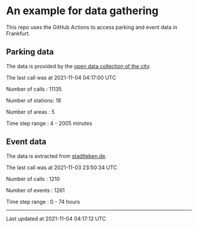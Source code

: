 # An example for data gathering

This repo uses the GitHub Actions to access parking and event data in Frankfurt.

## Parking data
The data is provided by the [open data collection of the city](https://www.offenedaten.frankfurt.de/).

The last call was at 2021-11-04 04:17:00 UTC

Number of calls   : 11135

Number of stations:    18

Number of areas   :     5

Time step range   :     4 -  2005 minutes


## Event data
The data is extracted from [stadtleben.de](https://stadtleben.de/frankfurt/).

The last call was at 2021-11-03 23:50:34 UTC

Number of calls   : 1210

Number of events  : 1261

Time step range   :    0 -   74 hours


----

Last updated at 2021-11-04 04:17:12 UTC
